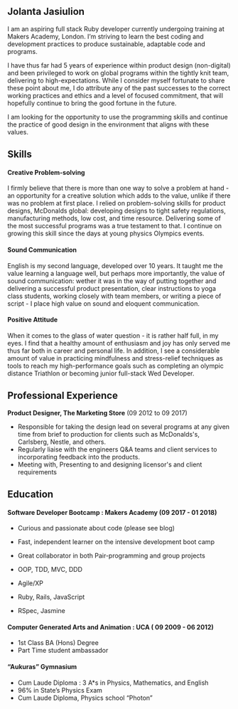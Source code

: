 ## Jolanta Jasiulion

I am an aspiring full stack Ruby developer currently undergoing training at Makers Academy, London.  I’m striving to learn the best coding and development practices to produce sustainable, adaptable code and programs.  

I have thus far had 5 years of experience within product design (non-digital) and been privileged to work on global programs within the tightly knit team, delivering to high-expectations. While I consider myself fortunate to share these point about me, I do attribute any of the past successes to the correct working practices and ethics and a level of focused commitment, that will hopefully continue to bring the good fortune in the future.

 I am looking for the opportunity to use the programming skills and continue the practice of good design in the environment that aligns with these values.


## Skills

#### Creative Problem-solving 

I firmly believe that there is more than one way to solve a problem at hand -  an opportunity for a creative solution which adds to the value, unlike if there was no problem at first place. 
I relied on problem-solving skills for product designs,  McDonalds global: developing designs to tight safety regulations, manufacturing methods, low cost, and time resource. Delivering some of the most successful programs was a true testament to that.  I continue on growing this skill since the days at young physics Olympics events.  

####  Sound Communication

English is my second language, developed over 10 years. It taught me the value learning a language well, but perhaps more importantly,  the value of sound communication:  wether it was  in the way of putting together and delivering a successful product presentation, clear instructions to yoga class students, working closely with team members, or writing a piece of script - I place high value on sound and eloquent communication.

#### Positive Attitude

When it comes to the glass of water question - it is rather half full, in my eyes. I find that a healthy amount of enthusiasm and joy has only served me thus far both in career and personal life. In addition, I see a considerable amount of value in practicing mindfulness and stress-relief techniques as tools to reach my high-performance goals such as completing an olympic distance Triathlon or becoming junior full-stack Wed Developer. 


## Professional Experience

**Product Designer, The Marketing Store** (09 2012 to 09 2017) 

- Responsible for taking the design lead on several programs at any given time from brief to production for clients such as McDonalds's, Carlsberg, Nestle, and others.
- Regularly liaise with the engineers Q&A teams and client services to incorporating feedback into the products.
- Meeting with, Presenting to and designing licensor's and client requirements



## Education

#### Software Developer Bootcamp : Makers Academy (09 2017 - 01 2018) 

- Curious and passionate about code (please see blog)
- Fast, independent learner on the intensive development boot camp
- Great collaborator in both Pair-programming and group projects

- OOP, TDD, MVC, DDD
- Agile/XP
- Ruby, Rails, JavaScript
- RSpec, Jasmine

#### Computer Generated Arts and Animation : UCA ( 09 2009 - 06 2012)

- 1st Class BA (Hons) Degree 
- Part Time student ambassador

#### “Aukuras” Gymnasium 

- Cum Laude Diploma : 3 A*s in Physics, Mathematics, and English 
- 96% in State’s Physics Exam
- Cum Laude Diploma, Physics school “Photon” 
